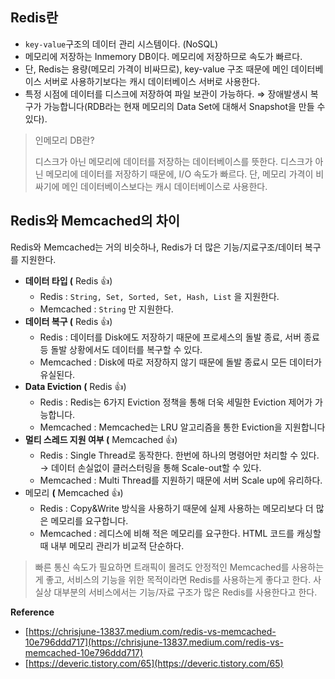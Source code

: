 ## Redis란

- `key-value`구조의 데이터 관리 시스템이다. (NoSQL)
- 메모리에 저장하는 Inmemory DB이다. 메모리에 저장하므로 속도가 빠르다.
- 단, Redis는 용량(메모리 가격이 비싸므로), key-value 구조 때문에 메인 데이터베이스 서버로 사용하기보다는 캐시 데이터베이스 서버로 사용한다.
- 특정 시점에 데이터를 디스크에 저장하여 파일 보관이 가능하다. ⇒ 장애발생시 복구가 가능합니다(RDB라는 현재 메모리의 Data Set에 대해서 Snapshot을 만들 수 있다).

> 인메모리 DB란?
> 
> 디스크가 아닌 메모리에 데이터를 저장하는 데이터베이스를 뜻한다. 디스크가 아닌 메모리에 데이터를 저장하기 때문에, I/O 속도가 빠르다. 단, 메모리 가격이 비싸기에 메인 데이터베이스보다는 캐시 데이터베이스로 사용한다.
> 

## Redis와 Memcached의 차이

Redis와 Memcached는 거의 비슷하나, Redis가 더 많은 기능/지료구조/데이터 복구를 지원한다.

- **데이터 타입 (** Redis  👍)
    - Redis : `String, Set, Sorted, Set, Hash, List` 을 지원한다.
    - Memcached : `String` 만 지원한다.
- **데이터 복구 (** Redis  👍)
    - Redis : 데이터를 Disk에도 저장하기 때문에 프로세스의 돌발 종료, 서버 종료 등 돌발 상황에서도 데이터를 복구할 수 있다.
    - Memcached : Disk에 따로 저장하지 않기 때문에 돌발 종료시 모든 데이터가 유실된다.
- **Data Eviction (** Redis 👍)
    - Redis : Redis는 6가지 Eviction 정책을 통해 더욱 세밀한 Eviction 제어가 가능합니다.
    - Memcached : Memcached는 LRU 알고리즘을 통한 Eviction을 지원합니다
- **멀티 스레드 지원 여부 (** Memcached  👍)
    - Redis : Single Thread로 동작한다. 한번에 하나의 명령어만 처리할 수 있다. → 데이터 손실없이 클러스터링을 통해 Scale-out할 수 있다.
    - Memcached : Multi Thread를 지원하기 때문에 서버 Scale up에 유리하다.
- 메모리 **(** Memcached  👍)
    - Redis : Copy&Write 방식을 사용하기 때문에 실제 사용하는 메모리보다 더 많은 메모리를 요구합니다.
    - Memcached : 레디스에 비해 적은 메모리를 요구한다. HTML 코드를 캐싱할 때 내부 메모리 관리가 비교적 단순하다.

> 빠른 통신 속도가 필요하면 트래픽이 몰려도 안정적인 Memcached를 사용하는게 좋고, 서비스의 기능을 위한 목적이라면 Redis를 사용하는게 좋다고 한다. 사실상 대부분의 서비스에서는 기능/자료 구조가 많은 Redis를 사용한다고 한다.
> 

**Reference**

- [https://chrisjune-13837.medium.com/redis-vs-memcached-10e796ddd717](https://chrisjune-13837.medium.com/redis-vs-memcached-10e796ddd717)
- [https://deveric.tistory.com/65](https://deveric.tistory.com/65)
